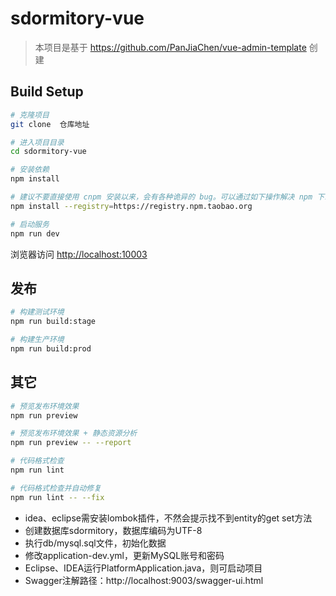# sdormitory-vue
> 本项目是基于 https://github.com/PanJiaChen/vue-admin-template 创建
## Build Setup

```bash
# 克隆项目
git clone  仓库地址

# 进入项目目录
cd sdormitory-vue

# 安装依赖
npm install

# 建议不要直接使用 cnpm 安装以来，会有各种诡异的 bug。可以通过如下操作解决 npm 下载速度慢的问题
npm install --registry=https://registry.npm.taobao.org

# 启动服务
npm run dev
```

浏览器访问 [http://localhost:10003](http://localhost:10003)

## 发布

```bash
# 构建测试环境
npm run build:stage

# 构建生产环境
npm run build:prod
```

## 其它

```bash
# 预览发布环境效果
npm run preview

# 预览发布环境效果 + 静态资源分析
npm run preview -- --report

# 代码格式检查
npm run lint

# 代码格式检查并自动修复
npm run lint -- --fix
```


- idea、eclipse需安装lombok插件，不然会提示找不到entity的get set方法
- 创建数据库sdormitory，数据库编码为UTF-8
- 执行db/mysql.sql文件，初始化数据
- 修改application-dev.yml，更新MySQL账号和密码
- Eclipse、IDEA运行PlatformApplication.java，则可启动项目
- Swagger注解路径：http://localhost:9003/swagger-ui.html

<br> 

<br> 
